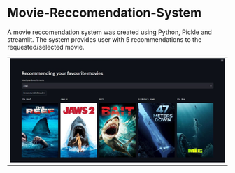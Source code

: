 # Movie-Reccomendation-System
A movie reccomendation system was created using Python, Pickle and streamlit. The system provides user with 5 recommendations to the requested/selected movie.

<table>
   <tr>
    <td> <img src="screenshot.jpg"  alt="1" width = 900px></td>
   </tr>
</table>


